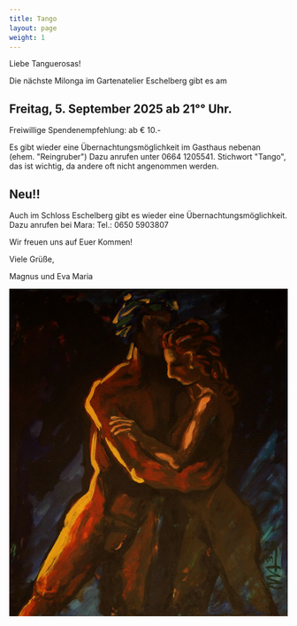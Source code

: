 ```yaml
---
title: Tango
layout: page
weight: 1
---
```

Liebe Tanguerosas!

Die nächste Milonga im Gartenatelier Eschelberg gibt es am 
## Freitag, 5. September 2025  ab 21°° Uhr. 

Freiwillige Spendenempfehlung: ab € 10.- 

Es gibt wieder eine Übernachtungsmöglichkeit im Gasthaus nebenan (ehem. "Reingruber") Dazu anrufen unter 0664 1205541. Stichwort "Tango", das ist wichtig, da andere oft nicht angenommen werden.
## Neu!!
Auch im Schloss Eschelberg gibt es wieder eine Übernachtungsmöglichkeit. 
Dazu anrufen bei Mara: Tel.: 0650 5903807

Wir freuen uns auf Euer Kommen!

Viele Grüße,

Magnus und Eva Maria

![Tango1](/files/tango/TB12_248.jpg)




